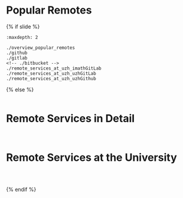# Popular Remotes

{% if slide %}
<!-- BUILDING THE SLIDES -->
```{toctree}
:maxdepth: 2

./overview_popular_remotes
./github
./gitlab
<!-- ./bitbucket -->
./remote_services_at_uzh_imathGitLab
./remote_services_at_uzh_uzhGitLab
./remote_services_at_uzh_uzhGithub

```
{% else %}
<!-- BUILDING THE PAGES -->
<!-- build the page content here -->
```{include} ./overview_popular_remotes.md
```
# Remote Services in Detail
```{include} ./github.md
```
```{include} ./gitlab.md
```
<!-- ```{include} ./bitbucket.md
``` -->
# Remote Services at the University
```{include} ./remote_services_at_uzh_imathGitLab.md
```
```{include} ./remote_services_at_uzh_uzhGitLab.md
```
```{include} ./remote_services_at_uzh_uzhGithub.md
```

{% endif %}
